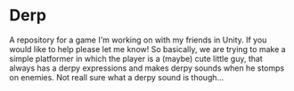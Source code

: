# Derp
A repository for a game I'm working on with my friends in Unity. If you would like to help please let me know!
So basically, we are trying to make a simple platformer in which the player is a (maybe) cute little guy, that always 
has a derpy expressions and makes derpy sounds when he stomps on enemies. Not reall sure what a derpy sound is though...
